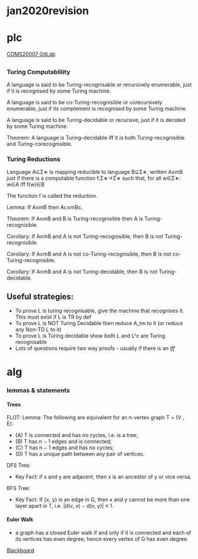 # jan2020revision

# plc
[COMS20007 GitLab](https://cs-uob.github.io/COMS20007)

## 

### Turing Computablility

A language is said to be Turing-recognisable or recursively enumerable, just if it is recognised by some Turing machine.

A language is said to be co-Turing-recognisible or corecursively enumerable, just if its complement is recognised by some Turing machine.

A language is said to be Turing-decidable or recursive, just if it is decided by some Turing machine.

Theorem: A language is Turing-decidable iff it is both Turing-recognisible and Turing-corecognisible.

### Turing Reductions
Language A⊆Σ∗ is mapping reducible to language B⊆Σ∗, written A≤mB just if there is a computable function f:Σ∗→Σ∗ such that, for all w∈Σ∗:
w∈A iff  f(w)∈B

The function f is called the reduction.

Lemma: If A≤mB then Ac≤mBc.

Theorem: If A≤mB and B is Turing-recognisible then A is Turing-recognisible.

Corollary: If A≤mB and A is not Turing-recognisible, then B is not Turing-recognisible.

Corollary: If A≤mB and A is not co-Turing-recognisible, then B is not co-Turing-recognisible.

Corollary: If A≤mB and A is not Turing-decidable, then B is not Turing-decidable.

## Useful strategies:

- To prove L is turing recognisable, give the machine that recognises it. This must exist if L is TR by def
- To prove L is NOT Turing Decidable then reduce A_tm to it (or reduce any Non-TD L to it)
- To prove L is Turing decidable show both L and L^c are Turing recognisable
- Lots of questions require two way proofs - usually if there is an *iff*



# alg

### lemmas & statements

#### Trees

FLOT: Lemma: The following are equivalent for an n-vertex graph T = (V , E):
 - (A) T is connected and has no cycles, i.e. is a tree;
 - (B) T has n − 1 edges and is connected;
 - (C) T has n − 1 edges and has no cycles;
 - (D) T has a unique path between any pair of vertices.

DFS Tree:
- Key Fact: if x and y are adjacent, then x is an ancestor of y or vice versa.

BFS Tree: 
- Key Fact: If {x, y} is an edge in G, then x and y cannot be more than one layer apart in T, i.e. |d(v, x) − d(v, y)| ≤ 1.

#### Euler Walk
- a graph has a closed Euler walk if and only if it is connected and each of its vertices has even degree; hence every vertex of G has even degree. 

[Blackboard](https://www.ole.bris.ac.uk/webapps/blackboard/content/listContent.jsp?course_id=_240782_1&content_id=_4562987_1)



